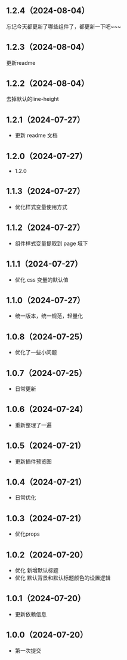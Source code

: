 ## 1.2.4（2024-08-04）
忘记今天都更新了哪些组件了，都更新一下吧~~~
## 1.2.3（2024-08-04）
更新readme
## 1.2.2（2024-08-04）
去掉默认的line-height
## 1.2.1（2024-07-27）
- 更新 readme 文档
## 1.2.0（2024-07-27）
- 1.2.0
## 1.1.3（2024-07-27）
- 优化样式变量使用方式
## 1.1.2（2024-07-27）
- 组件样式变量提取到 page 域下
## 1.1.1（2024-07-27）
- 优化 css 变量的默认值
## 1.1.0（2024-07-27）
- 统一版本，统一规范，轻量化
## 1.0.8（2024-07-25）
- 优化了一些小问题
## 1.0.7（2024-07-25）
- 日常更新
## 1.0.6（2024-07-24）
- 重新整理了一遍
## 1.0.5（2024-07-21）
- 更新插件预览图
## 1.0.4（2024-07-21）
- 日常优化
## 1.0.3（2024-07-21）
- 优化props
## 1.0.2（2024-07-20）
- 优化 新增默认标题
- 优化 默认背景和默认标题颜色的设置逻辑
## 1.0.1（2024-07-20）
- 更新依赖信息
## 1.0.0（2024-07-20）
- 第一次提交
